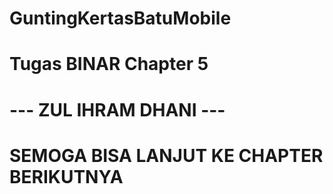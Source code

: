 # GuntingKertasBatuMobile
# Tugas BINAR Chapter 5
# --- ZUL IHRAM DHANI ---


# SEMOGA BISA LANJUT KE CHAPTER BERIKUTNYA
